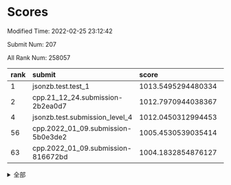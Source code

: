 # Scores

Modified Time: 2022-02-25 23:12:42

Submit Num: 207

All Rank Num: 258057

| rank |               submit               |       score        |       sigma        | pk_num |
| :--- | :--------------------------------- | :----------------- | :----------------- | :----- |
| 1    | jsonzb.test.test_1                 | 1013.5495294480334 | 0.8714216693444053 | 4988   |
| 2    | cpp.21_12_24.submission-2b2ea0d7   | 1012.7970944038367 | 0.7946489141027927 | 4983   |
| 4    | jsonzb.test.submission_level_4     | 1012.0450312994453 | 0.7933273021986372 | 4988   |
| 56   | cpp.2022_01_09.submission-5b0e3de2 | 1005.4530539035414 | 0.720181508955439  | 4985   |
| 63   | cpp.2022_01_09.submission-816672bd | 1004.1832854876127 | 0.7050768067629318 | 4990   |


<details>
<summary>全部</summary>

| rank |                 submit                 |       score        |       sigma        | pk_num |
| :--- | :------------------------------------- | :----------------- | :----------------- | :----- |
| 1    | jsonzb.test.test_1                     | 1013.5495294480334 | 0.8714216693444053 | 4988   |
| 2    | cpp.21_12_24.submission-2b2ea0d7       | 1012.7970944038367 | 0.7946489141027927 | 4983   |
| 3    | gobigger.level_3.submission_level_3_24 | 1012.1122745075327 | 0.767890498481326  | 4987   |
| 4    | jsonzb.test.submission_level_4         | 1012.0450312994453 | 0.7933273021986372 | 4988   |
| 5    | gobigger.level_3.submission_level_3_31 | 1011.4593487231211 | 0.7754099048983774 | 4985   |
| 6    | gobigger.level_3.submission_level_3_48 | 1011.295026977732  | 0.7572725698353654 | 4987   |
| 7    | gobigger.level_3.submission_level_3_8  | 1011.2482636450284 | 0.7363329145780808 | 4991   |
| 8    | gobigger.level_3.submission_level_3_12 | 1011.0659753892382 | 0.7983237759106033 | 4991   |
| 9    | gobigger.level_3.submission_level_3_4  | 1011.0269792314725 | 0.793404985204642  | 4981   |
| 10   | gobigger.level_3.submission_level_3_9  | 1010.9604173643012 | 0.7748525156482553 | 4990   |
| 11   | gobigger.level_3.submission_level_3_26 | 1010.9416241293304 | 0.7656214011033811 | 4986   |
| 12   | gobigger.level_3.submission_level_3_38 | 1010.7971944769829 | 0.7630604177300674 | 4988   |
| 13   | gobigger.level_3.submission_level_3_2  | 1010.7252554089787 | 0.7652581232750622 | 4987   |
| 14   | gobigger.level_3.submission_level_3_49 | 1010.6758884444677 | 0.7701196347525712 | 4987   |
| 15   | gobigger.level_3.submission_level_3_20 | 1010.6508339251949 | 0.761335538929958  | 4984   |
| 16   | gobigger.level_3.submission_level_3_5  | 1010.6389275898554 | 0.7638208546886265 | 4989   |
| 17   | gobigger.level_3.submission_level_3_39 | 1010.54444526972   | 0.7620030137932252 | 4986   |
| 18   | gobigger.level_3.submission_level_3_30 | 1010.5364540023492 | 0.7675530809953321 | 4987   |
| 19   | gobigger.level_3.submission_level_3_27 | 1010.4189343963686 | 0.7820295014991208 | 4984   |
| 20   | gobigger.level_3.submission_level_3_25 | 1010.3731884126852 | 0.7737969709566136 | 4983   |
| 21   | gobigger.level_3.submission_level_3_41 | 1010.3377349183432 | 0.7738608477331061 | 4987   |
| 22   | gobigger.level_3.submission_level_3_29 | 1010.2248162675355 | 0.7794525445014554 | 4991   |
| 23   | gobigger.level_3.submission_level_3_18 | 1010.2115321808714 | 0.7565417896948919 | 4991   |
| 24   | gobigger.level_3.submission_level_3_43 | 1010.131319451603  | 0.7682310761915407 | 4990   |
| 25   | gobigger.level_3.submission_level_3_14 | 1010.0876329561418 | 0.7622515452158674 | 4983   |
| 26   | gobigger.level_3.submission_level_3_0  | 1010.0522301200841 | 0.7674775745042128 | 4988   |
| 27   | gobigger.level_3.submission_level_3_37 | 1009.9953259466758 | 0.7562971326212753 | 4982   |
| 28   | gobigger.level_3.submission_level_3_40 | 1009.9817029061547 | 0.7625805955681507 | 4987   |
| 29   | gobigger.level_3.submission_level_3_47 | 1009.9462357591186 | 0.7557994044550829 | 4987   |
| 30   | gobigger.level_3.submission_level_3_45 | 1009.8838493809304 | 0.7747995157240428 | 4990   |
| 31   | gobigger.level_3.submission_level_3_21 | 1009.8355512491729 | 0.7529392948165571 | 4984   |
| 32   | gobigger.level_3.submission_level_3_44 | 1009.7125382980228 | 0.762646096159602  | 4989   |
| 33   | gobigger.level_3.submission_level_3_35 | 1009.6262608007398 | 0.7778458545124542 | 4985   |
| 34   | gobigger.level_3.submission_level_3_3  | 1009.5506836830886 | 0.8038058314151582 | 4992   |
| 35   | gobigger.level_3.submission_level_3_13 | 1009.5467488590466 | 0.7343233723923169 | 4989   |
| 36   | gobigger.level_3.submission_level_3_33 | 1009.5355065156025 | 0.7507832011974931 | 4986   |
| 37   | gobigger.level_3.submission_level_3_32 | 1009.5100473467851 | 0.7250816300906063 | 4990   |
| 38   | gobigger.level_3.submission_level_3_1  | 1009.5085038796537 | 0.7464705695333916 | 4984   |
| 39   | gobigger.level_3.submission_level_3_16 | 1009.503360941561  | 0.7526916263203356 | 4987   |
| 40   | gobigger.level_3.submission_level_3_7  | 1009.5012685663845 | 0.7599214190681216 | 4985   |
| 41   | gobigger.level_3.submission_level_3_19 | 1009.4919049543269 | 0.7416826799842883 | 4988   |
| 42   | gobigger.level_3.submission_level_3_28 | 1009.4817860500988 | 0.739137217937751  | 4987   |
| 43   | gobigger.level_3.submission_level_3_46 | 1009.4795548918281 | 0.7495816877941984 | 4988   |
| 44   | gobigger.level_3.submission_level_3_6  | 1009.4729327328944 | 0.763566261029026  | 4985   |
| 45   | gobigger.level_3.submission_level_3_11 | 1009.3873606388047 | 0.7348927358244104 | 4986   |
| 46   | gobigger.level_3.submission_level_3_10 | 1009.2025230559253 | 0.7497153576376168 | 4989   |
| 47   | gobigger.level_3.submission_level_3_34 | 1009.0622207696105 | 0.775097737359584  | 4983   |
| 48   | gobigger.level_3.submission_level_3_17 | 1009.0373300987483 | 0.7568979657755325 | 4992   |
| 49   | gobigger.level_3.submission_level_3_36 | 1009.0129444543912 | 0.7583919067120034 | 4989   |
| 50   | gobigger.level_3.submission_level_3_23 | 1008.9686183111437 | 0.7415373932159    | 4985   |
| 51   | gobigger.level_3.submission_level_3_22 | 1008.7146100628629 | 0.7504835746102049 | 4986   |
| 52   | gobigger.level_3.submission_level_3_15 | 1008.4859226754602 | 0.7329876337747259 | 4988   |
| 53   | gobigger.level_3.submission_level_3_42 | 1007.7292405514174 | 0.7335890996063039 | 4984   |
| 54   | gobigger.level_1.submission_level_1_1  | 1005.5636004212754 | 0.7394725990095437 | 4986   |
| 55   | gobigger.level_1.submission_level_1_31 | 1005.5509796761261 | 0.7170189324613001 | 4987   |
| 56   | cpp.2022_01_09.submission-5b0e3de2     | 1005.4530539035414 | 0.720181508955439  | 4985   |
| 57   | gobigger.level_1.submission_level_1_35 | 1005.2934277938764 | 0.7140186042797525 | 4988   |
| 58   | gobigger.level_1.submission_level_1_22 | 1004.6015287926251 | 0.7240671924939266 | 4982   |
| 59   | gobigger.level_1.submission_level_1_45 | 1004.5421291301518 | 0.7083906389752171 | 4981   |
| 60   | gobigger.level_1.submission_level_1_4  | 1004.4927535574675 | 0.741664421089957  | 4989   |
| 61   | gobigger.level_1.submission_level_1_5  | 1004.2720895681194 | 0.7127712402483996 | 4992   |
| 62   | gobigger.level_1.submission_level_1_38 | 1004.1926533524437 | 0.7152382349226867 | 4986   |
| 63   | cpp.2022_01_09.submission-816672bd     | 1004.1832854876127 | 0.7050768067629318 | 4990   |
| 64   | gobigger.level_1.submission_level_1_13 | 1004.0805570513888 | 0.7222000741217423 | 4985   |
| 65   | gobigger.level_1.submission_level_1_24 | 1004.0670993670313 | 0.6993399949670396 | 4989   |
| 66   | gobigger.level_1.submission_level_1_17 | 1004.0002395863957 | 0.7211080038342847 | 4988   |
| 67   | gobigger.level_1.submission_level_1_19 | 1003.9275058915574 | 0.7238542312867652 | 4987   |
| 68   | gobigger.level_1.submission_level_1_18 | 1003.8925725782466 | 0.7176759156030187 | 4988   |
| 69   | gobigger.level_1.submission_level_1_27 | 1003.8351190327295 | 0.717306298050388  | 4988   |
| 70   | gobigger.level_1.submission_level_1_16 | 1003.805728853129  | 0.7130200589311555 | 4984   |
| 71   | gobigger.level_1.submission_level_1_26 | 1003.7883928280211 | 0.7112099027820323 | 4987   |
| 72   | gobigger.level_1.submission_level_1_10 | 1003.7617946826412 | 0.7174185430509338 | 4984   |
| 73   | gobigger.level_1.submission_level_1_2  | 1003.6793485623919 | 0.7068300026063957 | 4985   |
| 74   | gobigger.level_1.submission_level_1_36 | 1003.6533007555448 | 0.7243602699074959 | 4988   |
| 75   | gobigger.level_1.submission_level_1_37 | 1003.6320624687655 | 0.7264830870156275 | 4981   |
| 76   | gobigger.level_1.submission_level_1_32 | 1003.6046831062132 | 0.7146050344548093 | 4982   |
| 77   | gobigger.level_1.submission_level_1_25 | 1003.5256740744411 | 0.7076786037910416 | 4987   |
| 78   | gobigger.level_1.submission_level_1_21 | 1003.5090002189863 | 0.7071857753612666 | 4988   |
| 79   | gobigger.level_1.submission_level_1_14 | 1003.4956304751097 | 0.7327583729462812 | 4990   |
| 80   | gobigger.level_1.submission_level_1_49 | 1003.396609768515  | 0.7203203036417265 | 4987   |
| 81   | gobigger.level_1.submission_level_1_43 | 1003.3670206605236 | 0.7212679504654456 | 4986   |
| 82   | gobigger.level_1.submission_level_1_12 | 1003.3289756984282 | 0.7116974146353375 | 4987   |
| 83   | gobigger.level_1.submission_level_1_0  | 1003.3053227082662 | 0.7109021195610562 | 4990   |
| 84   | gobigger.level_1.submission_level_1_3  | 1003.2379093476061 | 0.7247525275491299 | 4987   |
| 85   | gobigger.level_1.submission_level_1_23 | 1003.2017588317233 | 0.719447402553005  | 4986   |
| 86   | gobigger.level_1.submission_level_1_11 | 1003.1571070709233 | 0.7215655520389405 | 4982   |
| 87   | gobigger.level_1.submission_level_1_41 | 1002.9734151085332 | 0.717435628411828  | 4988   |
| 88   | gobigger.level_1.submission_level_1_39 | 1002.8792680997784 | 0.7249852686800398 | 4983   |
| 89   | gobigger.level_1.submission_level_1_15 | 1002.8068916061504 | 0.7113775794416357 | 4989   |
| 90   | gobigger.level_1.submission_level_1_29 | 1002.7438469857126 | 0.7198124625153117 | 4988   |
| 91   | gobigger.level_1.submission_level_1_7  | 1002.7181607838809 | 0.7114384829556721 | 4982   |
| 92   | gobigger.level_1.submission_level_1_33 | 1002.7000760309451 | 0.7260027709641345 | 4991   |
| 93   | gobigger.level_1.submission_level_1_6  | 1002.650594648634  | 0.716548136236811  | 4985   |
| 94   | gobigger.level_1.submission_level_1_40 | 1002.621903371713  | 0.7196168930676989 | 4988   |
| 95   | gobigger.level_1.submission_level_1_8  | 1002.536348234432  | 0.7019828461817431 | 4985   |
| 96   | gobigger.level_1.submission_level_1_30 | 1002.470787649652  | 0.7009381522882369 | 4989   |
| 97   | gobigger.level_1.submission_level_1_47 | 1002.4687241483988 | 0.7121145701169087 | 4986   |
| 98   | gobigger.level_1.submission_level_1_46 | 1002.4578025701234 | 0.7163747762642092 | 4986   |
| 99   | gobigger.level_1.submission_level_1_28 | 1002.2952632872323 | 0.7155316945705212 | 4987   |
| 100  | gobigger.level_1.submission_level_1_34 | 1002.1817005537227 | 0.715433632468497  | 4987   |
| 101  | gobigger.level_1.submission_level_1_20 | 1002.1420813895141 | 0.7169493576332767 | 4989   |
| 102  | gobigger.level_1.submission_level_1_42 | 1002.0921221186467 | 0.7130754953140486 | 4983   |
| 103  | gobigger.level_1.submission_level_1_44 | 1001.9554938766386 | 0.713373117987317  | 4982   |
| 104  | gobigger.level_1.submission_level_1_9  | 1001.8710622327351 | 0.7142856792053093 | 4987   |
| 105  | gobigger.level_1.submission_level_1_48 | 1001.8350647169696 | 0.7125095903920383 | 4984   |
| 106  | gobigger.random.submission_random_19   | 997.4311758934282  | 0.7031302432842123 | 4986   |
| 107  | gobigger.random.submission_random_8    | 997.3155635087944  | 0.7067353088702727 | 4981   |
| 108  | gobigger.random.submission_random_41   | 997.1973070002147  | 0.7159294341092027 | 4991   |
| 109  | gobigger.random.submission_random_28   | 997.1673736669401  | 0.713483081531549  | 4982   |
| 110  | gobigger.random.submission_random_18   | 996.8671246967658  | 0.6985363891429476 | 4992   |
| 111  | gobigger.random.submission_random_38   | 996.8118235357845  | 0.7182252169349402 | 4987   |
| 112  | gobigger.random.submission_random_45   | 996.7156241925067  | 0.6981885940173195 | 4991   |
| 113  | gobigger.random.submission_random_32   | 996.5866362784137  | 0.7055258056038183 | 4989   |
| 114  | gobigger.random.submission_random_43   | 996.4165985203314  | 0.7172404789272103 | 4984   |
| 115  | gobigger.random.submission_random_15   | 996.3544753064684  | 0.7129332995924067 | 4987   |
| 116  | gobigger.random.submission_random_44   | 996.2838129022101  | 0.7031087487437849 | 4988   |
| 117  | gobigger.random.submission_random_6    | 996.2502150152436  | 0.7145116332798535 | 4984   |
| 118  | gobigger.random.submission_random_42   | 996.205573197763   | 0.6969285512133925 | 4988   |
| 119  | gobigger.random.submission_random_48   | 996.1843969460286  | 0.7136650056933026 | 4988   |
| 120  | gobigger.random.submission_random_12   | 996.1720250558902  | 0.697750798658954  | 4988   |
| 121  | gobigger.random.submission_random_49   | 996.1565241758644  | 0.7133068816775807 | 4985   |
| 122  | gobigger.random.submission_random_10   | 996.1188900033839  | 0.701072383597264  | 4989   |
| 123  | gobigger.random.submission_random_36   | 996.0242406351242  | 0.7133231313348318 | 4986   |
| 124  | gobigger.random.submission_random_14   | 996.020495970962   | 0.7138303990454706 | 4986   |
| 125  | gobigger.random.submission_random_3    | 995.9934093115049  | 0.7146287046397374 | 4986   |
| 126  | gobigger.random.submission_random_9    | 995.9557521542956  | 0.7171063944038777 | 4985   |
| 127  | gobigger.random.submission_random_2    | 995.9193307805525  | 0.715399906707759  | 4982   |
| 128  | gobigger.random.submission_random_0    | 995.9017048396495  | 0.7101689693914758 | 4984   |
| 129  | gobigger.random.submission_random_39   | 995.893406159223   | 0.722120160038119  | 4990   |
| 130  | gobigger.random.submission_random_31   | 995.8835084654169  | 0.7195924001057645 | 4984   |
| 131  | gobigger.random.submission_random_29   | 995.8735410116129  | 0.7108562905091845 | 4984   |
| 132  | gobigger.random.submission_random_11   | 995.8603036284019  | 0.6980196089371835 | 4988   |
| 133  | gobigger.random.submission_random_33   | 995.7795189684599  | 0.7174407999611423 | 4985   |
| 134  | gobigger.random.submission_random_27   | 995.7634576830461  | 0.7065764980132354 | 4985   |
| 135  | gobigger.random.submission_random_20   | 995.7462279484497  | 0.7126682409405372 | 4986   |
| 136  | gobigger.random.submission_random_23   | 995.6436953885534  | 0.7074194849608023 | 4985   |
| 137  | gobigger.random.submission_random_35   | 995.60025276476    | 0.7181625769742225 | 4987   |
| 138  | gobigger.random.submission_random_47   | 995.5995550093324  | 0.7179157198327311 | 4990   |
| 139  | gobigger.random.submission_random_37   | 995.5665564900457  | 0.7084984229017348 | 4983   |
| 140  | gobigger.random.submission_random_21   | 995.5422659063435  | 0.708002087924471  | 4988   |
| 141  | gobigger.random.submission_random_5    | 995.4710903888388  | 0.7168847136652212 | 4985   |
| 142  | gobigger.random.submission_random_4    | 995.4645016069816  | 0.7268074555745605 | 4986   |
| 143  | gobigger.random.submission_random_30   | 995.4391660464287  | 0.7001777490575685 | 4985   |
| 144  | gobigger.random.submission_random_46   | 995.4233905590781  | 0.7082548691096374 | 4985   |
| 145  | gobigger.random.submission_random_22   | 995.3737261052491  | 0.7154922541324172 | 4983   |
| 146  | gobigger.random.submission_random_17   | 995.3473305700102  | 0.7219208685834494 | 4989   |
| 147  | gobigger.random.submission_random_34   | 995.3284704053533  | 0.7120835001837978 | 4986   |
| 148  | gobigger.random.submission_random_25   | 995.3048468083065  | 0.7151456166026977 | 4992   |
| 149  | gobigger.random.submission_random_26   | 995.1046104850176  | 0.7102380803328712 | 4988   |
| 150  | gobigger.random.submission_random_16   | 995.0493096912792  | 0.7181165851878305 | 4987   |
| 151  | gobigger.random.submission_random_13   | 995.0277405445928  | 0.7096220122495309 | 4986   |
| 152  | gobigger.random.submission_random_7    | 994.9142171841157  | 0.7206173693814155 | 4986   |
| 153  | gobigger.random.submission_random_24   | 994.8755109082288  | 0.7215113671090332 | 4990   |
| 154  | gobigger.level_2.submission_level_2_23 | 994.7812247729618  | 0.7189677564420338 | 4986   |
| 155  | gobigger.random.submission_random_40   | 994.6960126422771  | 0.7189178704435697 | 4991   |
| 156  | gobigger.random.submission_random_1    | 994.2689418240668  | 0.7242916421856589 | 4988   |
| 157  | gobigger.level_2.submission_level_2_29 | 993.923745239832   | 0.7210639891550332 | 4986   |
| 158  | gobigger.level_2.submission_level_2_22 | 993.901583232276   | 0.7425882142073914 | 4985   |
| 159  | gobigger.level_2.submission_level_2_12 | 993.839001366866   | 0.7477516713568131 | 4981   |
| 160  | gobigger.level_2.submission_level_2_44 | 993.7532430394091  | 0.7220157316304542 | 4988   |
| 161  | gobigger.level_2.submission_level_2_4  | 993.7308351528462  | 0.7316276310381585 | 4984   |
| 162  | gobigger.level_2.submission_level_2_37 | 993.4345882655488  | 0.7385944098397313 | 4986   |
| 163  | gobigger.level_2.submission_level_2_36 | 993.4306620273663  | 0.7346695258498702 | 4986   |
| 164  | gobigger.level_2.submission_level_2_21 | 993.32444303112    | 0.7409858238082732 | 4988   |
| 165  | gobigger.level_2.submission_level_2_28 | 993.308595886295   | 0.7283716765518778 | 4989   |
| 166  | gobigger.level_2.submission_level_2_49 | 993.3032918671149  | 0.7280254796771319 | 4982   |
| 167  | gobigger.level_2.submission_level_2_7  | 993.1394435294161  | 0.7304832067920869 | 4992   |
| 168  | gobigger.level_2.submission_level_2_32 | 992.8465151623645  | 0.7279204929828472 | 4988   |
| 169  | gobigger.level_2.submission_level_2_5  | 992.7473826970722  | 0.7401496544373466 | 4989   |
| 170  | gobigger.level_2.submission_level_2_39 | 992.6448709556914  | 0.7395549676006532 | 4984   |
| 171  | gobigger.level_2.submission_level_2_41 | 992.5251050568429  | 0.750763160262222  | 4988   |
| 172  | gobigger.level_2.submission_level_2_2  | 992.5134798630995  | 0.7590098657007166 | 4988   |
| 173  | gobigger.level_2.submission_level_2_14 | 992.4895144034231  | 0.7502042316017355 | 4985   |
| 174  | gobigger.level_2.submission_level_2_30 | 992.4671298322673  | 0.7502527089536697 | 4988   |
| 175  | gobigger.level_2.submission_level_2_10 | 992.208819297072   | 0.7476055474206575 | 4986   |
| 176  | gobigger.level_2.submission_level_2_8  | 992.1458849320293  | 0.7373127151091808 | 4992   |
| 177  | gobigger.level_2.submission_level_2_11 | 992.1354079269469  | 0.7510279613096015 | 4991   |
| 178  | gobigger.level_2.submission_level_2_18 | 992.0754574460883  | 0.7660356776204249 | 4981   |
| 179  | gobigger.level_2.submission_level_2_1  | 992.0613064021088  | 0.75426335159818   | 4989   |
| 180  | gobigger.level_2.submission_level_2_40 | 992.0610090079027  | 0.754921800914602  | 4985   |
| 181  | gobigger.level_2.submission_level_2_6  | 992.0467398484791  | 0.743731580097562  | 4987   |
| 182  | gobigger.level_2.submission_level_2_26 | 992.0321703539494  | 0.744708423558484  | 4987   |
| 183  | gobigger.level_2.submission_level_2_25 | 991.9723449656301  | 0.7677215951168351 | 4987   |
| 184  | gobigger.level_2.submission_level_2_27 | 991.9494275381466  | 0.7620630709076854 | 4984   |
| 185  | gobigger.level_2.submission_level_2_42 | 991.7235238650925  | 0.7584839704778156 | 4988   |
| 186  | gobigger.level_2.submission_level_2_34 | 991.7055862580369  | 0.7543649132236705 | 4988   |
| 187  | gobigger.level_2.submission_level_2_20 | 991.6788903007086  | 0.7389019591711259 | 4988   |
| 188  | gobigger.level_2.submission_level_2_0  | 991.5551307563835  | 0.7683813924097146 | 4983   |
| 189  | gobigger.level_2.submission_level_2_9  | 991.538012412973   | 0.7696016138323413 | 4986   |
| 190  | gobigger.level_2.submission_level_2_45 | 991.5177570550743  | 0.7422057501720656 | 4985   |
| 191  | gobigger.level_2.submission_level_2_16 | 991.3136726965404  | 0.7356624080611122 | 4983   |
| 192  | gobigger.level_2.submission_level_2_46 | 991.2934788590173  | 0.7531343919613611 | 4987   |
| 193  | gobigger.level_2.submission_level_2_38 | 991.2730118880344  | 0.7446445506261308 | 4988   |
| 194  | gobigger.level_2.submission_level_2_24 | 991.0765705436185  | 0.7521194177474723 | 4985   |
| 195  | gobigger.level_2.submission_level_2_43 | 990.9713991271482  | 0.7569218506017173 | 4984   |
| 196  | gobigger.level_2.submission_level_2_48 | 990.8765491273482  | 0.7600495117101633 | 4987   |
| 197  | gobigger.level_2.submission_level_2_31 | 990.8514116393901  | 0.7480165388759463 | 4990   |
| 198  | gobigger.level_2.submission_level_2_19 | 990.666786586256   | 0.776594531599193  | 4987   |
| 199  | gobigger.level_2.submission_level_2_13 | 990.6493112634397  | 0.7619734824008144 | 4987   |
| 200  | gobigger.level_2.submission_level_2_35 | 990.6304748700459  | 0.7674773650988397 | 4987   |
| 201  | gobigger.level_2.submission_level_2_33 | 990.4448974744753  | 0.7511873659288008 | 4990   |
| 202  | gobigger.level_2.submission_level_2_15 | 990.3730245306048  | 0.7673767231856587 | 4988   |
| 203  | gobigger.level_2.submission_level_2_17 | 990.3051192751252  | 0.7805321751883354 | 4984   |
| 204  | gobigger.level_2.submission_level_2_47 | 990.2632471301501  | 0.7705100630606275 | 4987   |
| 205  | gobigger.level_2.submission_level_2_3  | 989.890108555392   | 0.7871670009300245 | 4984   |
| 206  | gobigger.none.submission_none_0        | 977.4324324924664  | 1.37134923092823   | 4987   |
| 207  | gobigger.none.submission_none_1        | 976.7575454477857  | 1.3826835575601713 | 4985   |

</details>